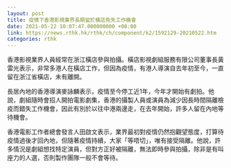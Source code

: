 ```yaml
---
layout: post
title: 疫情下香港影視業界長期留於橫店免失工作機會
date: 2021-05-22 10:07:47.000000000 +08:00
link: https://news.rthk.hk/rthk/ch/component/k2/1592129-20210522.htm
categories: rthk
---
```


香港影視業界人員經常在浙江橫店參與拍攝。橫店影視劇組服務有限公司董事長黃雷光表示，非常多港人在橫店工作，但因為疫情，有港人導演自去年初至今，一直留在浙江省橫店，未有離開。

長居內地的香港導演麥詠麟表示，疫情至今停工近1年，今年才開始有劇拍。他說，劇組隨時會招人開拍電影劇集，香港的攝製人員或演員為減少因長時間隔離檢疫而錯失工作機會，因此有別於以往中港兩邊走，在去年開始，許多人留在內地等待機會。

香港電影工作者總會發言人田啟文表示，業界最初對疫情仍然抱觀望態度，打算待疫情過後才回內地，但隨著疫情持續，大家「等唔切」，唯有接受隔離。他說，許多情況是劇組想找特定演員，但對方正好被隔離，無法即時參與拍攝，除非是有叫座力的人選，否則製作團隊一般不會等待。
